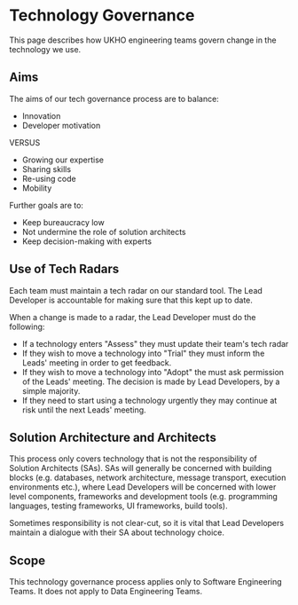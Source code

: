 # Technology Governance

This page describes how UKHO engineering teams govern change in the technology we use.

## Aims
The aims of our tech governance process are to balance:
- Innovation
- Developer motivation

VERSUS

- Growing our expertise
- Sharing skills
- Re-using code
- Mobility

Further goals are to:
- Keep bureaucracy low
- Not undermine the role of solution architects
- Keep decision-making with experts

## Use of Tech Radars
Each team must maintain a tech radar on our standard tool.  The Lead Developer is accountable for making sure that this kept up to date.

When a change is made to a radar, the Lead Developer must do the following:

- If a technology enters "Assess" they must update their team's tech radar
- If they wish to move a technology into "Trial" they must inform the Leads' meeting in order to get feedback.
- If they wish to move a technology into "Adopt" the must ask permission of the Leads' meeting.  The decision is made by Lead Developers, by a simple majority.
- If they need to start using a technology urgently they may continue at risk until the next Leads' meeting.

## Solution Architecture and Architects
This process only covers technology that is not the responsibility of Solution Architects (SAs).  SAs will generally be concerned with building blocks (e.g. databases, network architecture, message transport, execution environments etc.), where Lead Developers will be concerned with lower level components, frameworks and development tools (e.g. programming languages, testing frameworks, UI frameworks, build tools).

Sometimes responsibility is not clear-cut, so it is vital that Lead Developers maintain a dialogue with their SA about technology choice.

## Scope
This technology governance process applies only to Software Engineering Teams.  It does not apply to Data Engineering Teams.

